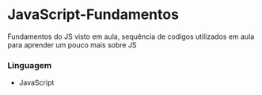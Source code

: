 # JavaScript-Fundamentos
Fundamentos do JS visto em aula, sequência de codigos utilizados em aula para aprender um pouco mais sobre JS
### Linguagem
* JavaScript

